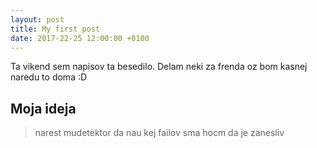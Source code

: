 ```yaml
---
layout: post
title: My first post
date: 2017-22-25 12:00:00 +0100
---
```


Ta vikend sem napisov ta besedilo. Delam neki za frenda oz bom kasnej naredu to doma :D

## Moja ideja
>narest mudetektor da nau kej failov sma hocm da je zanesliv
